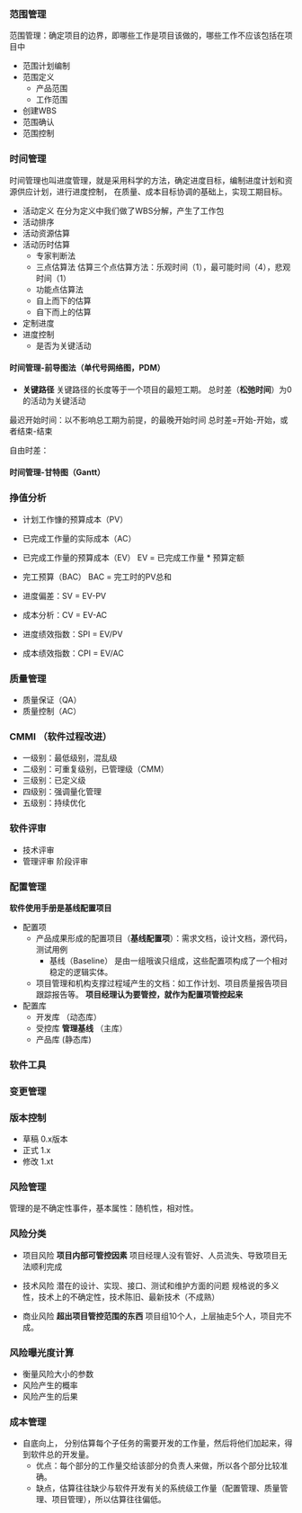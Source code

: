 ### 范围管理
范围管理：确定项目的边界，即哪些工作是项目该做的，哪些工作不应该包括在项目中

* 范围计划编制
* 范围定义
  * 产品范围
  * 工作范围
* 创建WBS
* 范围确认
* 范围控制


### 时间管理
  时间管理也叫进度管理，就是采用科学的方法，确定进度目标，编制进度计划和资源供应计划，进行进度控制，
在质量、成本目标协调的基础上，实现工期目标。
* 活动定义
  在分为定义中我们做了WBS分解，产生了工作包
* 活动排序
* 活动资源估算
* 活动历时估算
  * 专家判断法
  * 三点估算法
    估算三个点估算方法：乐观时间（1），最可能时间（4），悲观时间（1）
  * 功能点估算法
  * 自上而下的估算
  * 自下而上的估算
* 定制进度
* 进度控制
  * 是否为关键活动

#### 时间管理-前导图法（单代号网络图，PDM）
* **关键路径**
关键路径的长度等于一个项目的最短工期。
总时差（**松弛时间**）为0的活动为关键活动

最迟开始时间：以不影响总工期为前提，的最晚开始时间
总时差=开始-开始，或者结束-结束

自由时差：

#### 时间管理-甘特图（Gantt）

### 挣值分析
* 计划工作慷的预算成本（PV）
* 已完成工作量的实际成本（AC）
* 已完成工作量的预算成本（EV）
  EV = 已完成工作量 * 预算定额
* 完工预算（BAC）
  BAC = 完工时的PV总和

* 进度偏差：SV = EV-PV
* 成本分析：CV = EV-AC
* 进度绩效指数：SPI = EV/PV
* 成本绩效指数：CPI = EV/AC

### 质量管理

* 质量保证（QA）
* 质量控制（AC）

### CMMI （软件过程改进）
* 一级别：最低级别，混乱级 
* 二级别：可重复级别，已管理级（CMM）
* 三级别：已定义级
* 四级别：强调量化管理
* 五级别：持续优化

### 软件评审

* 技术评审
* 管理评审
  阶段评审
  
### 配置管理
**软件使用手册是基线配置项目**
* 配置项
  * 产品成果形成的配置项目（**基线配置项**）：需求文档，设计文档，源代码，测试用例
    * 基线（Baseline） 是由一组哦诶只组成，这些配置项构成了一个相对稳定的逻辑实体。
  * 项目管理和机构支撑过程域产生的文档：如工作计划、项目质量报告项目跟踪报告等。
  **项目经理认为要管控，就作为配置项管控起来**
* 配置库
  * 开发库 （动态库）
  * 受控库 **管理基线** （主库） 
  * 产品库 (静态库)
  

  
### 软件工具

### 变更管理

### 版本控制
* 草稿
  0.x版本
* 正式
  1.x
* 修改
  1.xt
  
### 风险管理
管理的是不确定性事件，基本属性：随机性，相对性。

### 风险分类
* 项目风险
  **项目内部可管控因素**
  项目经理人没有管好、人员流失、导致项目无法顺利完成
  
* 技术风险
  潜在的设计、实现、接口、测试和维护方面的问题
  规格说的多义性，技术上的不确定性，技术陈旧、最新技术（不成熟）
  
* 商业风险
  **超出项目管控范围的东西**
  项目组10个人，上层抽走5个人，项目完不成。

### 风险曝光度计算
* 衡量风险大小的参数
* 风险产生的概率
* 风险产生的后果

### 成本管理
* 自底向上， 分别估算每个子任务的需要开发的工作量，然后将他们加起来，得到软件总的开发量。
  * 优点：每个部分的工作量交给该部分的负责人来做，所以各个部分比较准确。
  * 缺点，估算往往缺少与软件开发有关的系统级工作量（配置管理、质量管理、项目管理），所以估算往往偏低。
